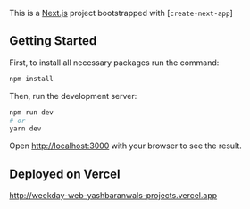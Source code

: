 This is a [Next.js](https://nextjs.org/) project bootstrapped with [`create-next-app`]

## Getting Started

First, to install all necessary packages run the command:

```bash
npm install
```

Then, run the development server:

```bash
npm run dev
# or
yarn dev
```

Open [http://localhost:3000](http://localhost:3000) with your browser to see the result.


## Deployed on Vercel
http://weekday-web-yashbaranwals-projects.vercel.app